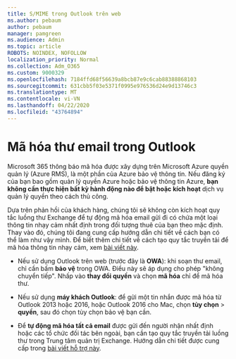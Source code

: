```yaml
---
title: S/MIME trong Outlook trên web
ms.author: pebaum
author: pebaum
manager: pamgreen
ms.audience: Admin
ms.topic: article
ROBOTS: NOINDEX, NOFOLLOW
localization_priority: Normal
ms.collection: Adm_O365
ms.custom: 9000329
ms.openlocfilehash: 7184ffd68f56639a8bcb87e9c6cab88388868103
ms.sourcegitcommit: 631cbb5f03e5371f0995e976536d24e9d13746c3
ms.translationtype: MT
ms.contentlocale: vi-VN
ms.lasthandoff: 04/22/2020
ms.locfileid: "43764894"
---
```

# <a name="encrypt-email-messages-in-outlook"></a>Mã hóa thư email trong Outlook

Microsoft 365 thông báo mã hóa được xây dựng trên Microsoft Azure quyền quản lý (Azure RMS), là một phần của Azure bảo vệ thông tin. Nếu đăng ký của bạn bao gồm quản lý quyền Azure hoặc bảo vệ thông tin Azure, **bạn không cần thực hiện bất kỳ hành động nào để bật hoặc kích hoạt** dịch vụ quản lý quyền theo cách thủ công.

Dựa trên phản hồi của khách hàng, chúng tôi sẽ không còn kích hoạt quy tắc luồng thư Exchange để tự động mã hóa email gửi đi có chứa một loại thông tin nhạy cảm nhất định trong đối tượng thuê của bạn theo mặc định. Thay vào đó, chúng tôi đang cung cấp hướng dẫn chi tiết về cách bạn có thể làm như vậy mình. Để biết thêm chi tiết về cách tạo quy tắc truyền tải để mã hóa thông tin nhạy cảm, xem [bài viết này](https://aka.ms/OmeEtr).

- Nếu sử dụng Outlook trên web (trước đây là **OWA**): khi soạn thư email, chỉ cần bấm **bảo vệ** trong OWA. Điều này sẽ áp dụng cho phép "không chuyển tiếp". Nhấp vào **thay đổi quyền** và chọn **mã hóa** chỉ để mã hóa thư.

- Nếu sử dụng **máy khách Outlook**: để gửi một tin nhắn được mã hóa từ Outlook 2013 hoặc 2016, hoặc Outlook 2016 cho Mac, chọn **tùy chọn** > **quyền**, sau đó chọn tùy chọn bảo vệ bạn cần.

- Để **tự động mã hóa tất cả email** được gửi đến người nhận nhất định hoặc các tổ chức đối tác bên ngoài, bạn cần tạo quy tắc truyền tải luồng thư trong Trung tâm quản trị Exchange. Hướng dẫn chi tiết được cung cấp trong [bài viết hỗ trợ này](https://docs.microsoft.com/office365/securitycompliance/define-mail-flow-rules-to-encrypt-email#create-a-mail-flow-rule-to-encrypt-email-messages-with-the-new-ome-capabilities).

